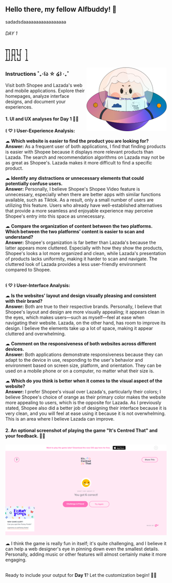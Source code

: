 ## Hello there, my fellow Alfbuddy! 💖
sadadsdaaaaaaaaaaaaaaaaa
###### DAY 1
┳┓┏┓┓┏ &nbsp; ┓ <br/>
┃┃┣┫┗┫ &nbsp; ┃ <br/>
┻┛┛┗┗┛ &nbsp; ┻ <br/>
         
<img align="right" width="250px" src="../../assets/alf/alf-ufo.png">

### Instructions ˚₊‧꒰ა ☆ ໒꒱ ‧₊˚

Visit both Shopee and Lazada's web and mobile applications. Explore their homepages, analyze interface designs, and document your experiences.<br/>

#### 1. UI and UX analyses for Day 1 🚀✨<br/>

**꒰ ♡ ꒱ User-Experience Analysis:**<br/>

☁︎   **Which website is easier to find the product you are looking for?**<br/>
    **Answer:** As a frequent user of both applications, I find that finding products is easier with Shopee because it displays more relevant products than Lazada. The search and recommendation algorithms on Lazada may not be as great as Shopee's. Lazada makes it more difficult to find a specific product.

☁︎   **Identify any distractions or unnecessary elements that could potentially confuse users.**<br/>
    **Answer:** Personally, I believe Shopee's Shopee Video feature is unnecessary, especially when there are better apps with similar functions available, such as Tiktok. As a result, only a small number of users are utilizing this feature. Users who already have well-established alternatives that provide a more seamless and enjoyable experience may perceive Shopee's entry into this space as unnecessary.

☁︎   **Compare the organization of content between the two platforms. Which between the two platforms’   content is easier to scan and understand?**<br/>
    **Answer:** Shopee's organization is far better than Lazada's because the latter appears more cluttered. Especially with how they show the products, Shopee's looks a lot more organized and clean, while Lazada's presentation of products lacks uniformity, making it harder to scan and navigate. The cluttered look of Lazada provides a less user-friendly environment compared to Shopee.

<br/>**꒰ ♡ ꒱ User-Interface Analysis:**

☁︎   **Is the websites’ layout and design visually pleasing and consistent with their brand?**<br/>
    **Answer:** Both are true to their respective brands. Personally, I believe that Shopee's layout and design are more visually appealing; it appears clean in the eyes, which makes users—such as myself—feel at ease when navigating their website. Lazada, on the other hand, has room to improve its design. I believe the elements take up a lot of space, making it appear cluttered and overwhelming.
    
☁︎   **Comment on the responsiveness of both websites across different devices.**<br/>
    **Answer:** Both applications demonstrate responsiveness because they can adapt to the device in use, responding to the user's behavior and environment based on screen size, platform, and orientation. They can be used on a mobile phone or on a computer, no matter what their size is.
    
☁︎   **Which do you think is better when it comes to the visual aspect of the website?**<br/>
    **Answer:** I prefer Shopee's visual over Lazada's, particularly their colors; I believe Shopee's choice of orange as their primary color makes the website more appealing to users, which is the opposite for Lazada. As I previously stated, Shopee also did a better job of designing their interface because it is very clean, and you will feel at ease using it because it is not overwhelming. This is an area where I believe Lazada can improve.

#### 2. An **optional** screenshot of playing the game **"It's Centred That"** and your feedback. 🚀✨

![Alt text](image.png)

☁︎ I think the game is really fun in itself; it's quite challenging, and I believe it can help a web designer's eye in pinning down even the smallest details. Personally, adding music or other features will almost certainly make it more engaging.

<br/>Ready to include your output for **Day 1**? Let the customization begin! 🚀✨


